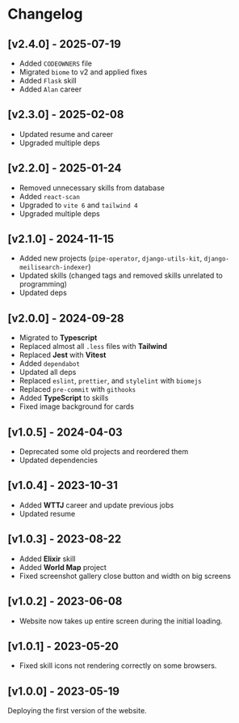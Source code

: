 # Changelog

## [v2.4.0] - 2025-07-19

- Added `CODEOWNERS` file
- Migrated `biome` to v2 and applied fixes
- Added `Flask` skill
- Added `Alan` career

## [v2.3.0] - 2025-02-08

- Updated resume and career
- Upgraded multiple deps

## [v2.2.0] - 2025-01-24

- Removed unnecessary skills from database
- Added `react-scan`
- Upgraded to `vite 6` and `tailwind 4`
- Upgraded multiple deps

## [v2.1.0] - 2024-11-15

- Added new projects (`pipe-operator`, `django-utils-kit`, `django-meilisearch-indexer`)
- Updated skills (changed tags and removed skills unrelated to programming)
- Updated deps

## [v2.0.0] - 2024-09-28

- Migrated to **Typescript**
- Replaced almost all `.less` files with **Tailwind**
- Replaced **Jest** with **Vitest**
- Added `dependabot`
- Updated all deps
- Replaced `eslint`, `prettier`, and `stylelint` with `biomejs`
- Replaced `pre-commit` with `githooks`
- Added **TypeScript** to skills
- Fixed image background for cards

## [v1.0.5] - 2024-04-03

- Deprecated some old projects and reordered them
- Updated dependencies

## [v1.0.4] - 2023-10-31

- Added **WTTJ** career and update previous jobs
- Updated resume

## [v1.0.3] - 2023-08-22

- Added **Elixir** skill
- Added **World Map** project
- Fixed screenshot gallery close button and width on big screens

## [v1.0.2] - 2023-06-08

- Website now takes up entire screen during the initial loading.

## [v1.0.1] - 2023-05-20

- Fixed skill icons not rendering correctly on some browsers.

## [v1.0.0] - 2023-05-19

Deploying the first version of the website.
